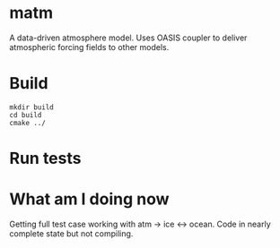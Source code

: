 # matm

A data-driven atmosphere model. Uses OASIS coupler to deliver atmospheric forcing fields to other models.

# Build

```{bash}
mkdir build
cd build
cmake ../
```

# Run tests

# What am I doing now

Getting full test case working with atm -> ice <-> ocean. Code in nearly complete state but not compiling.
